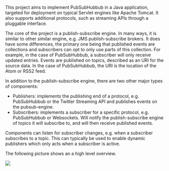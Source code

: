 
<td id="wikicontent" class="psdescription">
  <p>
    This project aims to implement PubSubHubbub in a Java application, targeted for deployment on typical Servlet engines like Apache Tomcat. It also supports additional protocols, such as streaming APIs through a pluggable interface. 
  </p>
  <p>
    The core of the project is a publish-subscribe engine. In many ways, it is similar to other similar engine, e.g. JMS publish-subscribe brokers. It does have some differences, the primary one being that published events are collections and subscribers can opt to only use parts of this collection. For example, in the case of PubSubHubbub, a subscriber will only receive updated entries. Events are published on topics, described as an URI for the source data. In the case of PubSubHubbub, the URI is the location of the Atom or RSS2 feed. 
  </p>
  <p>
    In addition to the publish-subscribe engine, there are two other major types of components: 
  </p>
  <ul>
    <li>
      Publishers: implements the publishing end of a protocol, e.g. PubSubHubbub or the Twitter Streaming API and publishes events on the pubsub-engine.  
    </li>
    <li>
      Subscribers: implements a subscriber for a specific protocol, e.g. PubSubHubbub or Websockets. Will notify the publish-subscribe engine of topics it will subscribe to, and will then receive published events.  
    </li>
  </ul>
  <p>
  </p>
  <p>
    Components can listen for subscriber changes, e.g. when a subscriber subscribes to a topic. This can typically be used to enable dynamic publishers which only acts when a subscriber is active. 
  </p>
  <p>
    The following picture shows an a high level overview. 
  </p>
  <p>
    <img src="https://github.com/Vastra-Gotalandsregionen/oppna-program-pubsub-service/wiki/images/pubsub-overview.png"/>
  </p>
</td>
